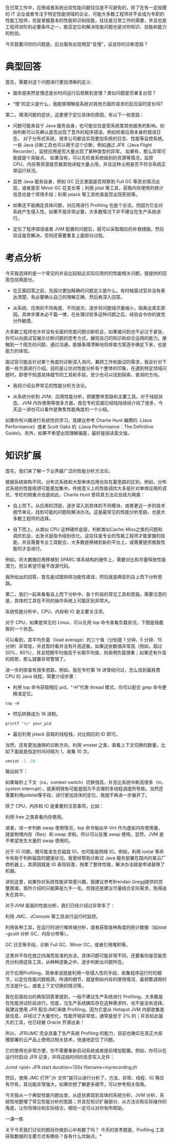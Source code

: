 在日常工作中，应用或者系统出现性能问题往往是不可避免的，除了在有一定规模的 IT 企业或者专注于特定性能领域的企业，可能大多数工程师并不会成为专职的性能工程师，但是掌握基本的性能知识和技能，往往是日常工作的需要，并且也是工程师进阶的必要条件之一，能否定位和解决性能问题也是对你知识、技能和能力的检验。

今天我要问你的问题是，后台服务出现明显“变慢”，谈谈你的诊断思路？

# 典型回答

首先，需要对这个问题进行更加清晰的定义:

* 服务是突然变慢还是长时间运行后观察到变慢？类似问题是否重复出现？

* “慢”的定义是什么，我能够理解是系统对其他方面的请求的反应延时变长吗?

第二，理清问题的症状，这更便于定位具体的原因，有以下一些思路：

* 问题可能来自于 Java 服务自身，也可能仅仅是受系统里其他服务的影响。初始判断可以先确认是否出现了意外的程序错误，例如检查应用本身的错误日志。     对于分布式系统，很多公司都会实现更加系统的日志、性能等监控系统。一些 Java 诊断工具也可以用于这个诊断，例如通过 JFR（Java Flight Recorder），监控应用是否大量出现了某种类型的异常。      如果有，那么异常可能就是个突破点。     如果没有，可以先检查系统级别的资源等情况，监控 CPU、内存等资源是否被其他进程大量占用，并且这种占用是否不符合系统正常运行状况。

* 监控 Java 服务自身，例如 GC 日志里面是否观察到 Full GC 等恶劣情况出现，或者是否 Minor GC 在变长等；利用 jstat 等工具，获取内存使用的统计信息也是个常用手段；利用 jstack 等工具检查是否出现死锁等。

* 如果还不能确定具体问题，对应用进行 Profiling 也是个办法，但因为它会对系统产生侵入性，如果不是非常必要，大多数情况下并不建议在生产系统进行。

* 定位了程序错误或者 JVM 配置的问题后，就可以采取相应的补救措施，然后验证是否解决，否则还需要重复上面部分过程。

# 考点分析

今天我选择的是一个常见的并且比较贴近实际应用的的性能相关问题，我提供的回答包括两部分。

* 在正面回答之前，先探讨更加精确的问题定义是什么。有时候面试官并没有表达清楚，有必要确认自己的理解正确，然后再深入回答。

* 从系统、应用的不同角度、不同层次，逐步将问题域尽量缩小，隔离出真实原因。具体步骤未必千篇一律，在处理过较多这种问题之后，经验会令你的直觉分外敏感。

大多数工程师也许并没有全面的性能问题诊断机会，如果被问到也不必过于紧张，你可以向面试官展示诊断问题的思考方式，展现自己的知识和综合运用的能力。接触到一个陌生的问题，通过沟通，能够条理清晰地将排查方案逐步确定下来，也是能力的体现。

面试官可能会针对某个角度的诊断深入询问，兼顾工作和面试的需求，我会针对下面一些方面进行介绍。目的是让你对性能分析有个整体的印象，在遇到特定领域问题时，即使不知道具体细节的工具和手段，至少也可以找到探索、查询的方向。

* 我将介绍业界常见的性能分析方法论。

* 从系统分析到 JVM、应用性能分析，把握整体思路和主要工具。对于线程状态、JVM 内存使用等很多方面，我在专栏前面已经陆陆续续介绍了很多，今天这一讲也可以看作是聚焦性能角度的一个小结。

如果你有兴趣进行系统性的学习，我建议参考 Charlie Hunt 编撰的《Java Performance》或者 Scott Oaks 的《Java Performance：The Definitive Guide》。另外，如果不希望出现理解偏差，最好是阅读英文版。

# 知识扩展

首先，我们来了解一下业界最广泛的性能分析方法论。

根据系统架构不同，分布式系统和大型单体应用也存在着思路的区别，例如，分布式系统的性能瓶颈可能更加集中。传统意义上的性能调优大多是针对单体应用的调优，专栏的侧重点也是如此，Charlie Hunt 曾将其方法论总结为两类：

* 自上而下。从应用的顶层，逐步深入到具体的不同模块，或者更近一步的技术细节单元，找到可能的问题和解决办法。这是最常见的性能分析思路，也是大多数工程师的选择。

* 自下而上。从类似 CPU 这种硬件底层，判断类似Cache-Miss之类的问题和调优机会，出发点是指令级别优化。这往往是专业的性能工程师才能掌握的技能，并且需要专业工具配合，大多数是移植到新的平台上，或需要提供极致性能时才会进行。

例如，将大数据应用移植到 SPARC 体系结构的硬件上，需要对比和尽量释放性能潜力，但又希望尽量不改源代码。

我所给出的回答，首先是试图排除功能性错误，然后就是典型的自上而下分析思路。

第二，我们一起来看看自上而下分析中，各个阶段的常见工具和思路。需要注意的是，具体的工具在不同的操作系统上可能区别非常大。

系统性能分析中，CPU、内存和 IO 是主要关注项。

对于 CPU，如果是常见的 Linux，可以先用 top 命令查看负载状况，下图是我截取的一个状态。

可以看到，其平均负载（load average）的三个值（分别是 1 分钟、5 分钟、15 分钟）非常低，并且暂时看并没有升高迹象。如果这些数值非常高（例如，超过 50%、60%），并且短期平均值高于长期平均值，则表明负载很重；如果还有升高的趋势，那么就要非常警惕了。

进一步的排查有很多思路，例如，我在专栏第 18 讲曾经问过，怎么找到最耗费 CPU 的 Java 线程，简要介绍步骤：

* 利用 top 命令获取相应 pid，“-H”代表 thread 模式，你可以配合 grep 命令更精准定位。

```java
top –H
```

* 然后转换成为 16 进制。

```java
printf "%x" your_pid
```

* 最后利用 jstack 获取的线程栈，对比相应的 ID 即可。

当然，还有更加通用的诊断方向，利用 vmstat 之类，查看上下文切换的数量，比如下面就是指定时间间隔为 1，收集 10 次。

```java
vmstat -1 -10
```

输出如下：

如果每秒上下文（cs，context switch）切换很高，并且比系统中断高很多（in，system interrupt），就表明很有可能是因为不合理的多线程调度所导致。当然还需要利用pidstat等手段，进行更加具体的定位，我就不再进一步展开了。

除了 CPU，内存和 IO 是重要的注意事项，比如：

利用 free 之类查看内存使用。

或者，进一步判断 swap 使用情况，top 命令输出中 Virt 作为虚拟内存使用量，就是物理内存（Res）和 swap 求和，所以可以反推 swap 使用。显然，JVM 是不希望发生大量的 swap 使用的。

对于 IO 问题，既可能发生在磁盘 IO，也可能是网络 IO。例如，利用 iostat 等命令有助于判断磁盘的健康状况。我曾经帮助诊断过 Java 服务部署在国内的某云厂商机器上，其原因就是 IO 表现较差，拖累了整体性能，解决办法就是申请替换了机器。

讲到这里，如果你对系统性能非常感兴趣，我建议参考Brendan Gregg提供的完整图谱，我所介绍的只能算是九牛一毛。但我还是建议尽量结合实际需求，免得迷失在其中。

对于JVM 层面的性能分析，我们已经介绍过非常多了：

利用 JMC、JConsole 等工具进行运行时监控。

利用各种工具，在运行时进行堆转储分析，或者获取各种角度的统计数据（如jstat -gcutil 分析 GC、内存分带等）。

GC 日志等手段，诊断 Full GC、Minor GC，或者引用堆积等。

这里并不存在放之四海而皆准的办法，具体问题可能非常不同，还要看你是否能否充分利用这些工具，从种种迹象之中，逐步判断出问题所在。

对于应用Profiling，简单来说就是利用一些侵入性的手段，收集程序运行时的细节，以定位性能问题瓶颈。所谓的细节，就是例如内存的使用情况、最频繁调用的方法是什么，或者上下文切换的情况等。

我在前面给出的典型回答里提到，一般不建议生产系统进行 Profiling，大多数是在性能测试阶段进行。但是，当生产系统确实存在这种需求时，也不是没有选择。我建议使用 JFR 配合JMC来做 Profiling，因为它是从 Hotspot JVM 内部收集底层信息，并经过了大量优化，性能开销非常低，通常是低于 2% 的；并且如此强大的工具，也已经被 Oracle 开源出来！

所以，JFR/JMC 完全具备了生产系统 Profiling 的能力，目前也确实在真正大规模部署的云产品上使用过相关技术，快速地定位了问题。

它的使用也非常方便，你不需要重新启动系统或者提前增加配置。例如，你可以在运行时启动 JFR 记录，并将这段时间的信息写入文件：

Jcmd &lt;pid&gt; JFR.start duration=120s filename=myrecording.jfr

然后，使用 JMC 打开“.jfr 文件”就可以进行分析了，方法、异常、线程、IO 等应有尽有，其功能非常强大。如果你想了解更多细节，可以参考相关指南。

今天我从一个典型性能问题出发，从症状表现到具体的系统分析、JVM 分析，系统性地整理了常见性能分析的思路；并且在知识扩展部分，从方法论和实际操作的角度，让你将理论和实际结合，相信一定可以对你有所帮助。

一课一练

关于今天我们讨论的题目你做到心中有数了吗？ 今天的思考题是，Profiling 工具获取数据的主要方式有哪些？各有什么优缺点。\*

